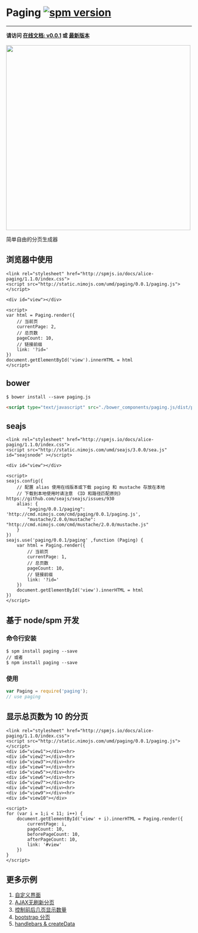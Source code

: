 # Paging [![spm version](http://spmjs.io/badge/paging)](http://spmjs.io/package/paging)

---

<div id="online-tip">
<strong>
  请访问 <a href="http://spmjs.io/docs/paging/0.0.1/">在线文档: v0.0.1</a>
  或 <a href="http://spmjs.io/docs/paging/latest/">最新版本</a>
</strong>
<br><br>
<img src="https://cloud.githubusercontent.com/assets/3949015/7386863/150a781c-ee8b-11e4-91a3-ec686b565e50.gif" style="width:500px;" />
</div>

<script>
if (/^\/docs\/paging\//.test(location.pathname)) {
    document.getElementById('online-tip').style.display = 'none'
}
</script>

简单自由的分页生成器

## 浏览器中使用

````iframe:40
<link rel="stylesheet" href="http://spmjs.io/docs/alice-paging/1.1.0/index.css">
<script src="http://static.nimojs.com/umd/paging/0.0.1/paging.js"></script>

<div id="view"></div>

<script>
var html = Paging.render({
    // 当前页
    currentPage: 2,
    // 总页数
    pageCount: 10,
    // 链接前缀
    link: '?id='
})
document.getElementById('view').innerHTML = html
</script>
````
## bower

```html
$ bower install --save paging.js

<script type="text/javascript" src="./bower_components/paging.js/dist/paging.js"></script>
```

## seajs


````iframe:40
<link rel="stylesheet" href="http://spmjs.io/docs/alice-paging/1.1.0/index.css">
<script src="http://static.nimojs.com/umd/seajs/3.0.0/sea.js" id="seajsnode" ></script>

<div id="view"></div>

<script>
seajs.config({
    // 配置 alias 使用在线版本或下载 paging 和 mustache 存放在本地
    // 下载到本地使用时请注意 《ID 和路径匹配原则》https://github.com/seajs/seajs/issues/930
    alias: {
        "paging/0.0.1/paging": 'http://cmd.nimojs.com/cmd/paging/0.0.1/paging.js',
        "mustache/2.0.0/mustache": "http://cmd.nimojs.com/cmd/mustache/2.0.0/mustache.js"
    }
})
seajs.use('paging/0.0.1/paging' ,function (Paging) {
    var html = Paging.render({
        // 当前页
        currentPage: 1,
        // 总页数
        pageCount: 10,
        // 链接前缀
        link: '?id='
    })
    document.getElementById('view').innerHTML = html
})
</script>
````
## 基于 node/spm 开发

### 命令行安装

```
$ spm install paging --save
// 或者
$ npm install paging --save
```

### 使用

```js
var Paging = require('paging');
// use paging
```


## 显示总页数为 10 的分页


````iframe:205
<link rel="stylesheet" href="http://spmjs.io/docs/alice-paging/1.1.0/index.css">
<script src="http://static.nimojs.com/umd/paging/0.0.1/paging.js"></script>
<div id="view1"></div><hr>
<div id="view2"></div><hr>
<div id="view3"></div><hr>
<div id="view4"></div><hr>
<div id="view5"></div><hr>
<div id="view6"></div><hr>
<div id="view7"></div><hr>
<div id="view8"></div><hr>
<div id="view9"></div><hr>
<div id="view10"></div>

<script>
for (var i = 1;i < 11; i++) {
    document.getElementById('view' + i).innerHTML = Paging.render({
        currentPage: i,
        pageCount: 10,
        beforePageCount: 10,
        afterPageCount: 10,
        link: '#view'
    })    
}
</script>
````

## 更多示例

1. [自定义界面](examples/index.md)
2. [AJAX无刷新分页](examples/ajax.md)
3. [控制前后几页显示数量](examples/beforePageCount.md)
4. [bootstrap 分页](examples/bootstrap.md)
5. [handlebars & createData](handlebars.md)